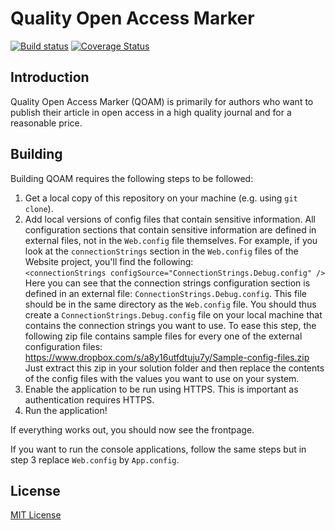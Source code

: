 ﻿# Quality Open Access Marker

[![Build status](https://ci.appveyor.com/api/projects/status/vt8kiblbqiwcb95t?svg=true)](https://ci.appveyor.com/project/ErikSchierboom/qoam)
[![Coverage Status](https://coveralls.io/repos/QOAM/qoam/badge.svg?branch=master&service=github)](https://coveralls.io/github/QOAM/qoam?branch=master)

## Introduction
Quality Open Access Marker (QOAM) is primarily for authors who want to publish their article in open access in a high quality journal and for a reasonable price.

## Building
Building QOAM requires the following steps to be followed:

1. Get a local copy of this repository on your machine (e.g. using `git clone`).
2. Add local versions of config files that contain sensitive information. All configuration sections that contain sensitive information are defined in external files, not in the `Web.config` file themselves. For example, if you look at the `connectionStrings` section in the `Web.config` files of the Website project, you'll find the following:  
`<connectionStrings configSource="ConnectionStrings.Debug.config" />`
Here you can see that the connection strings configuration section is defined in an external file: `ConnectionStrings.Debug.config`. This file should be in the same directory as the `Web.config` file. You should thus create a `ConnectionStrings.Debug.config` file on your local machine that contains the connection strings you want to use. To ease this step, the following zip file contains sample files for every one of the external configuration files: https://www.dropbox.com/s/a8y16utfdtuju7y/Sample-config-files.zip Just extract this zip in your solution folder and then replace the contents of the config files with the values you want to use on your system.
3. Enable the application to be run using HTTPS. This is important as authentication requires HTTPS.
4. Run the application!

If everything works out, you should now see the frontpage.

If you want to run the console applications, follow the same steps but in step 3 replace `Web.config` by `App.config`.

## License
[MIT License](LICENSE.md)